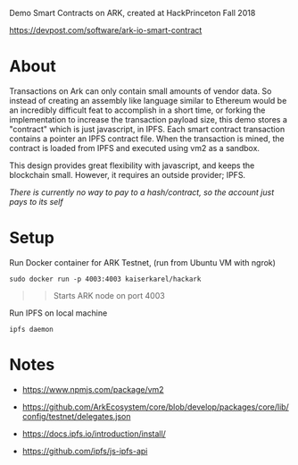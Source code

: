 
Demo Smart Contracts on ARK, created at HackPrinceton Fall 2018

https://devpost.com/software/ark-io-smart-contract

# About
Transactions on Ark can only contain small amounts of vendor data. So instead of creating an assembly like language similar to Ethereum would be an incredibly difficult feat to accomplish in a short time, or forking the implementation to increase the transaction payload size, this demo stores a "contract" which is just javascript, in IPFS. Each smart contract transaction contains a pointer an IPFS contract file. When the transaction is mined, the contract is loaded from IPFS and executed using vm2 as a sandbox.

This design provides great flexibility with javascript, and keeps the blockchain small. However, it requires an outside provider; IPFS. 

_There is currently no way to pay to a hash/contract, so the account just pays to its self_

# Setup

Run Docker container for ARK Testnet, (run from Ubuntu VM with ngrok)
```
sudo docker run -p 4003:4003 kaiserkarel/hackark
```
>> Starts ARK node on port 4003


Run IPFS on local machine
```
ipfs daemon
```

# Notes

* https://www.npmjs.com/package/vm2
* https://github.com/ArkEcosystem/core/blob/develop/packages/core/lib/config/testnet/delegates.json


* https://docs.ipfs.io/introduction/install/
* https://github.com/ipfs/js-ipfs-api
